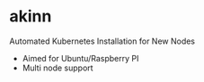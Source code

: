 # akinn
Automated Kubernetes Installation for New Nodes

- Aimed for Ubuntu/Raspberry PI
- Multi node support

